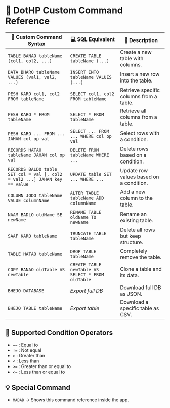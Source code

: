 # 📘 DotHP Custom Command Reference

| 🧠 Custom Command Syntax                                             | 💻 SQL Equivalent                                      | 📄 Description                                 |
|----------------------------------------------------------------------|--------------------------------------------------------|-----------------------------------------------|
| `TABLE BANAO tableName (col1, col2, ...)`                            | `CREATE TABLE tableName (...)`                         | Create a new table with columns.              |
| `DATA BHARO tableName VALUES (val1, val2, ...)`                     | `INSERT INTO tableName VALUES (...)`                   | Insert a new row into the table.              |
| `PESH KARO col1, col2 FROM tableName`                               | `SELECT col1, col2 FROM tableName`                     | Retrieve specific columns from a table.       |
| `PESH KARO * FROM tableName`                                        | `SELECT * FROM tableName`                              | Retrieve all columns from a table.            |
| `PESH KARO ... FROM ... JAHAN col op val`                           | `SELECT ... FROM ... WHERE col op val`                 | Select rows with a condition.                 |
| `RECORDS HATAO tableName JAHAN col op val`                          | `DELETE FROM tableName WHERE ...`                      | Delete rows based on a condition.             |
| `RECORDS BALDO table SET col = val [, col2 = val2 ...] JAHAN key == value` | `UPDATE table SET ... WHERE ...`                     | Update row values based on a condition.       |
| `COLUMN JODO tableName VALUE columnName`                            | `ALTER TABLE tableName ADD columnName`                 | Add a new column to the table.                |
| `NAAM BADLO oldName SE newName`                                     | `RENAME TABLE oldName TO newName`                     | Rename an existing table.                     |
| `SAAF KARO tableName`                                               | `TRUNCATE TABLE tableName`                             | Delete all rows but keep structure.           |
| `TABLE HATAO tableName`                                             | `DROP TABLE tableName`                                 | Completely remove the table.                  |
| `COPY BANAO oldTable AS newTable`                                    | `CREATE TABLE newTable AS SELECT * FROM oldTable`      | Clone a table and its data.                   |
| `BHEJO DATABASE`                                                    | _Export full DB_                                       | Download full DB as JSON.                     |
| `BHEJO TABLE tableName`                                             | _Export table_                                         | Download a specific table as CSV.             |

## 🧪 Supported Condition Operators

- `==` : Equal to
- `!=` : Not equal
- `>`  : Greater than
- `<`  : Less than
- `>=` : Greater than or equal to
- `<=` : Less than or equal to

## 💡 Special Command

- `MADAD` → Shows this command reference inside the app.

